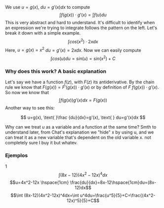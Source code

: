 We use $u=g(x)$, $du=g'(x)dx$ to compute $$\int f(g(x))\cdot g'(x)=\int f(u)du$$
This is very abstract and hard to understand. It's difficult to identify when an expression we're trying to integrate follows the pattern on the left. Let's break it down with a simple example.
$$\int cos(x^2)\cdot 2xdx$$
Here, $u=g(x)=x^2$   $du=g'(x)=2xdx$. Now we can easily compute $$\int cos(u)du=sin(u)=sin(x^2)+C$$
### Why does this work? A basic explanation

Let's say we have a function $f(z)$, with $F(z)$ its antiderivative. By the chain rule we know that $F(g(x))=F'(g(x))\cdot g'(x)$ or by definition of $F$ $f(g(x))\cdot g'(x)$. So now we know that $$\int f(g(x))g'(x)dx=F(g(x))$$
Another way to see this:

$$ u=g(x), \text{ }\frac {du}{dx}=g'(x), \text{ } du=g'(x)dx $$

Why can we treat $u$ as a variable and a function at the same time? Smth to understand later, from Chat's explanation we "hide" x by using u, and we can treat it as a new variable that's dependent on the old variable x. not completely sure I buy it but whatev.

### Ejemplos

1 $$\int (8x-12)(4x^2-12x)^4dx$$
$$u=4x^2-12x \hspace{1cm} \frac{du}{dx}=8x-12\hspace{1cm}du=(8x-12)dx$$
$$\int (8x-12)(4x^2-12x)^4dx=\int u^4du=\frac{u^5}{5}+C=\frac{(4x^2-12x)^5}{5}+C$$
